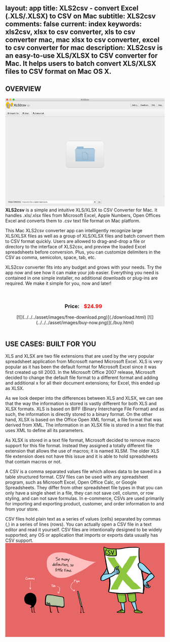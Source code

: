 layout: app
title:  XLS2csv - convert Excel (.XLS/.XLSX) to CSV on Mac
subtitle: XLS2csv
comments: false
current: index
keywords: xls2csv, xlsx to csv converter, xls to csv converter mac, mac xlsx to csv converter, excel to csv converter for mac
description: XLS2csv is an easy-to-use XLS/XLSX to CSV converter for Mac. It helps users to batch convert XLS/XLSX files to CSV format on Mac OS X. 
---


## OVERVIEW

![](./images/screens/xls2csv.gif)
<br>
**XLS2csv** is a simple and intuitive XLS/XLSX to CSV Converter for Mac. It handles .xls/.xlsx files from Microsoft Excel, Apple Numbers, Open Offices Excel and converts them to .csv text file format on Mac platform. 

This Mac XLS2csv converter app can intelligently recognize large XLS/XLSX files as well as a group of XLS/XLSX files and batch convert them to CSV format quickly. Users are allowed to drag-and-drop a file or directory to the interface of XLS2csv, and preview the loaded Excel spreadsheets before conversion. Plus, you can customize delimiters in the CSV as comma, semicolon, space, tab, etc.

XLS2csv converter fits into any budget and grows with your needs. Try the app now and see how it can make your job easier. Everything you need is contained in one simple installer, no additional downloads or plug-ins are required. We make it simple for you, now and later!

<br>
<div class="buy">
<center><h3>Price: <span style="color: #f00; margin: 0 10px;">$24.99<br />
</span></h3>
[![](../../../asset/images/free-download.png)](./download.html) [![](../../../asset/images/buy-now.png)](./buy.html)</center>

<br>

## USE CASES: BUILT FOR YOU
XLS and XLSX are two file extensions that are used by the very popular spreadsheet application from Microsoft named Microsoft Excel. XLS is very popular as it has been the default format for Microsoft Excel since it was first created up till 2003. In the Microsoft Office 2007 release, Microsoft decided to change the default file format to a different format and adding and additional x for all their document extensions; for Excel, this ended up as XLSX.

As we look deeper into the differences between XLS and XLSX, we can see that the way the information is stored is vastly different for both XLS and XLSX formats. XLS is based on BIFF (Binary Interchange File Format) and as such, the information is directly stored to a binary format. On the other hand, XLSX is based on the Office Open XML format, a file format that was derived from XML. The information in an XLSX file is stored in a text file that uses XML to define all its parameters.

As XLSX is stored in a text file format, Microsoft decided to remove macro support for this file format. Instead they assigned a totally different file extension that allows the use of macros; it is named XLSM. The older XLS file extension does not have this issue and it is able to hold spreadsheets that contain macros or not.

A CSV is a comma separated values file which allows data to be saved in a table structured format. CSV files can be used with any spreadsheet program, such as Microsoft Excel, Open Office Calc, or Google Spreadsheets. They differ from other spreadsheet file types in that you can only have a single sheet in a file, they can not save cell, column, or row styling, and can not save formulas. In e-commerce, CSVs are used primarily for importing and exporting product, customer, and order information to and from your store.

CSV files hold plain text as a series of values (cells) separated by commas (,) in a series of lines (rows). You can actually open a CSV file in a text editor and read it yourself. CSV files are intentionally designed to be widely supported; any OS or application that imports or exports data usually has CSV support.  
![](./images/screens/xls2csv_1440x900.jpg)